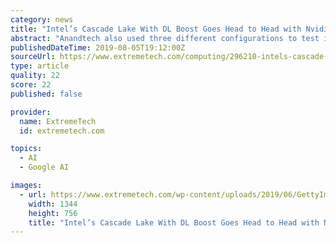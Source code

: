 ```yaml
---
category: news
title: "Intel’s Cascade Lake With DL Boost Goes Head to Head with Nvidia’s Titan RTX in AI Tests"
abstract: "Anandtech also used three different configurations to test it — out-of-the-box Tensorflow with conda, an Intel-optimized Tensorflow with PyPi, and a version of Tensorflow optimized from-source using Bazel, using the very latest version of Tensorflow."
publishedDateTime: 2019-08-05T19:12:00Z
sourceUrl: https://www.extremetech.com/computing/296210-intels-cascade-lake-with-dl-boost-goes-head-to-head-with-nvidias-titan-rtx-in-ai-tests
type: article
quality: 22
score: 22
published: false

provider:
  name: ExtremeTech
  id: extremetech.com

topics:
  - AI
  - Google AI

images:
  - url: https://www.extremetech.com/wp-content/uploads/2019/06/GettyImages-1079012838-16x9-1.jpg
    width: 1344
    height: 756
    title: "Intel’s Cascade Lake With DL Boost Goes Head to Head with Nvidia’s Titan RTX in AI Tests"
---
```

